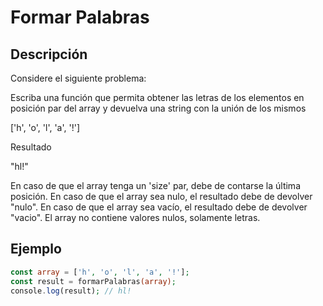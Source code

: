 # Formar Palabras

## Descripción

Considere el siguiente problema:

Escriba una función que permita obtener las letras de los elementos en posición par del array
y devuelva una string con la unión de los mismos

['h', 'o', 'l', 'a', '!']

Resultado

"hl!"

En caso de que el array tenga un 'size' par, debe de contarse la última posición.
En caso de que el array sea nulo, el resultado debe de devolver "nulo".
En caso de que el array sea vacío, el resultado debe de devolver "vacio".
El array no contiene valores nulos, solamente letras.

## Ejemplo

```php
const array = ['h', 'o', 'l', 'a', '!'];
const result = formarPalabras(array);
console.log(result); // hl!
```
